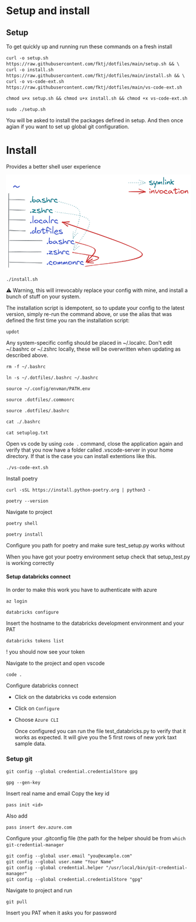 # Setup and install



## Setup

To get quickly up and running run these commands on a fresh install

```shell
curl -o setup.sh https://raw.githubusercontent.com/fktj/dotfiles/main/setup.sh && \
curl -o install.sh https://raw.githubusercontent.com/fktj/dotfiles/main/install.sh && \
curl -o vs-code-ext.sh https://raw.githubusercontent.com/fktj/dotfiles/main/vs-code-ext.sh
```

```shell
chmod u+x setup.sh && chmod u+x install.sh && chmod +x vs-code-ext.sh
```

```shell
sudo ./setup.sh
```
You will be asked to install the packages defined in setup. 
And then once agian if you want to set up global git configuration.


# Install 
Provides a better shell user experience

![Figure](https://github.com/fktj/dotfiles/blob/be691c4fa8a0108d875ffc71e1a09d0ddf92a619/explanation.png)

```shell
./install.sh
```

⚠️ Warning, this will irrevocably replace your config with mine, and install a bunch of stuff on your system.

The installation script is idempotent, so to update your config to the latest version, simply re-run the command above, or use the alias that was defined the first time you ran the installation script:

```shell
updot
```

Any system-specific config should be placed in ~/.localrc. Don't edit ~/.bashrc or ~/.zshrc locally, these will be overwritten when updating as described above.

```shell
rm -f ~/.bashrc
```

```shell
ln -s ~/.dotfiles/.bashrc ~/.bashrc
```

```shell
source ~/.config/envman/PATH.env
```

```shell
source .dotfiles/.commonrc
```

```shell
source .dotfiles/.bashrc
```

```shell
cat ./.bashrc
```

```shell
cat setuplog.txt
```


Open vs code by using `code .` command, close the application again and verify that you now have a folder called .vscode-server in your home directory. If that is the case you can install extentions like this. 
```shell
./vs-code-ext.sh
```

Install poetry
```shell
curl -sSL https://install.python-poetry.org | python3 -
```

```shell
poetry --version
```
Navigate to project
```shell
poetry shell
```

```shell
poetry install
```


Configure you path for poetry and make sure test_setup.py works without

When you have got your poetry environment setup check that setup_test.py is working correctly

#### Setup databricks connect
In order to make this work you have to authenticate with azure
```Shell
az login
```

```Shell
databricks configure
```

Insert the hostname to the databricks development environment and your PAT

```Shell
databricks tokens list
```
! you should now see your token

Navigate to the project and open vscode

```Shell
code .
```

Configure databricks connect
- Click on the databricks vs code extension
- Click on `Configure`
- Choose `Azure CLI`

  Once configured you can run the file test_databricks.py to verify that it works as expected.
  It will give you the 5 first rows of new york taxt sample data.


### Setup git
```Shell
git config --global credential.credentialStore gpg
```

```Shell
gpg --gen-key
```

Insert real name and email
Copy the key id

```Shell
pass init <id>
```

Also add
```shell
pass insert dev.azure.com
```
Configure your .gitconfig file (the path for the helper should be from `which git-credential-manager`
```Shell
git config --global user.email "you@example.com"
git config --global user.name "Your Name"
git config --global credential.helper "/usr/local/bin/git-credential-manager"
git config --global credential.credentialStore "gpg"
```

Navigate to project and run 
```Shell
git pull
```
Insert you PAT when it asks you for password
